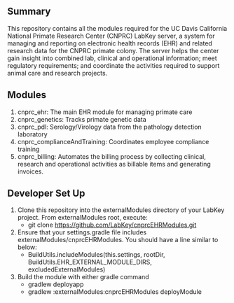 ## Summary
This repository contains all the modules required for the UC Davis California National Primate Research Center (CNPRC) LabKey server, a system for managing and reporting on electronic health records (EHR) and related research data for the CNPRC primate colony. The server helps the center gain insight into combined lab, clinical and operational information; meet regulatory requirements; and coordinate the activities required to support animal care and research projects.

<a name="modules"></a>
## Modules
1. cnprc_ehr: The main EHR module for managing primate care
2. cnprc_genetics: Tracks primate genetic data
3. cnprc_pdl: Serology/Virology data from the pathology detection laboratory
4. cnprc_complianceAndTraining: Coordinates employee compliance training
5. cnprc_billing: Automates the billing process by collecting clinical, research and operational activities as billable items and generating invoices.  

<a name="setUp"></a>
## Developer Set Up
1. Clone this repository into the externalModules directory of your LabKey project. From externalModules root, execute:
    * git clone https://github.com/LabKey/cnprcEHRModules.git
1. Ensure that your settings.gradle file includes externalModules/cnprcEHRModules. You should have a line similar to below:
    * BuildUtils.includeModules(this.settings, rootDir, BuildUtils.EHR_EXTERNAL_MODULE_DIRS, excludedExternalModules)
1. Build the module with either gradle command 
    * gradlew deployapp 
    * gradlew :externalModules:cnprcEHRModules deployModule
